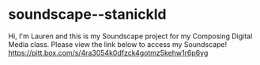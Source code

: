# soundscape--stanickld
Hi, I'm Lauren and this is my Soundscape project for my Composing Digital Media class.
Please view the link below to access my Soundscape!
https://pitt.box.com/s/4ra3054k0dfzck4gotmz5kehw1r6p6yg
